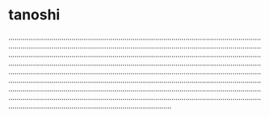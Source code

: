 # tanoshi

................................................................................................................................................................................................................................................................................................................................................................................................................................................................................................................................................................................................................................................................................................................................................................................................................................................................................................................................................................................................................................................................................................................